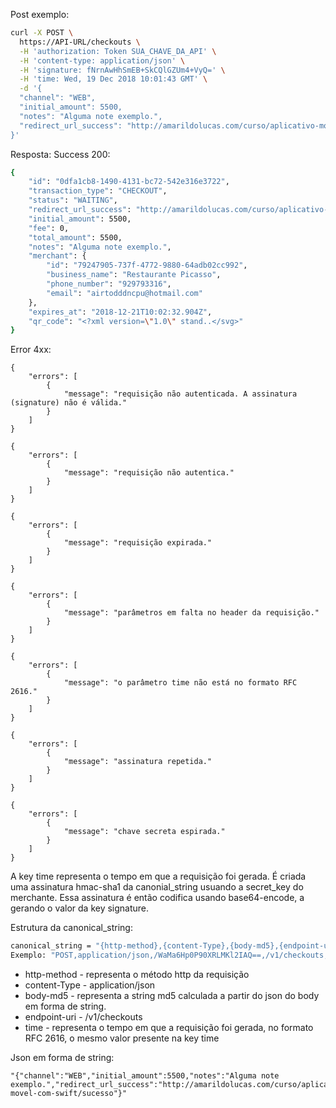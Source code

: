 Post exemplo:
```sh
curl -X POST \
  https://API-URL/checkouts \
  -H 'authorization: Token SUA_CHAVE_DA_API' \
  -H 'content-type: application/json' \
  -H 'signature: fNrnAwHhSmEB+SkCQlGZUm4+VyQ=' \
  -H 'time: Wed, 19 Dec 2018 10:01:43 GMT' \
  -d '{
  "channel": "WEB",
  "initial_amount": 5500,
  "notes": "Alguma note exemplo.",
  "redirect_url_success": "http://amarildolucas.com/curso/aplicativo-movel-com-swift/sucesso"
}'
```

Resposta:
Success 200:
```sh
{
    "id": "0dfa1cb8-1490-4131-bc72-542e316e3722",
    "transaction_type": "CHECKOUT",
    "status": "WAITING",
    "redirect_url_success": "http://amarildolucas.com/curso/aplicativo-movel-com-swift/sucesso",
    "initial_amount": 5500,
    "fee": 0,
    "total_amount": 5500,
    "notes": "Alguma note exemplo.",
    "merchant": {
        "id": "79247905-737f-4772-9880-64adb02cc992",
        "business_name": "Restaurante Picasso",
        "phone_number": "929793316",
        "email": "airtodddncpu@hotmail.com"
    },
    "expires_at": "2018-12-21T10:02:32.904Z",
    "qr_code": "<?xml version=\"1.0\" stand..</svg>"
}
```
Error 4xx:
```
{
    "errors": [
        {
            "message": "requisição não autenticada. A assinatura (signature) não é válida."
        }
    ]
}
```
```
{
    "errors": [
        {
            "message": "requisição não autentica."
        }
    ]
}
```

```
{
    "errors": [
        {
            "message": "requisição expirada."
        }
    ]
}
```

```
{
    "errors": [
        {
            "message": "parâmetros em falta no header da requisição."
        }
    ]
}
```
```
{
    "errors": [
        {
            "message": "o parâmetro time não está no formato RFC 2616."
        }
    ]
}
```
```
{
    "errors": [
        {
            "message": "assinatura repetida."
        }
    ]
}
```
```
{
    "errors": [
        {
            "message": "chave secreta espirada."
        }
    ]
}
```
A key time representa o tempo em que a requisição foi gerada.
É criada uma assinatura hmac-sha1 da canonial_string usuando a secret_key do merchante. Essa assinatura é então codifica usando base64-encode, a gerando o valor da key signature.

Estrutura da canonical_string:
```sh
canonical_string = "{http-method},{content-Type},{body-md5},{endpoint-uri},{time}"
Exemplo: "POST,application/json,/WaMa6Hp0P90XRLMKl2IAQ==,/v1/checkouts,Wed, 19 Dec 2018 11:48:48 GMT"
```

* http-method - representa o método http da requisição
* content-Type - application/json
* body-md5 - representa a string md5 calculada a partir do json do body em forma de string.
* endpoint-uri - /v1/checkouts
* time - representa o tempo em que a requisição foi gerada, no formato RFC 2616, o mesmo valor presente na key time


Json em forma de string:
```
"{"channel":"WEB","initial_amount":5500,"notes":"Alguma note exemplo.","redirect_url_success":"http://amarildolucas.com/curso/aplicativo-movel-com-swift/sucesso"}"
```
